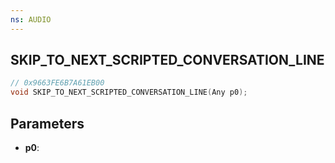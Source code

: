 ```yaml
---
ns: AUDIO
---
```

## SKIP_TO_NEXT_SCRIPTED_CONVERSATION_LINE

```c
// 0x9663FE6B7A61EB00
void SKIP_TO_NEXT_SCRIPTED_CONVERSATION_LINE(Any p0);
```

## Parameters
* **p0**:
